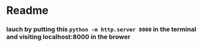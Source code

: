 # Readme
### lauch by putting this `python -m http.server 8000` in the terminal and visiting localhost:8000 in the brower